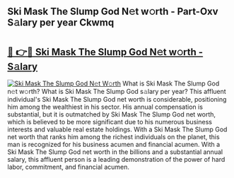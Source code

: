 ## Ski Mask The Slump God N𝚎t w𝚘rth - Part-Oxv S𝚊lary per year Ckwmq

# <h2><a href="http://gc2k4b.nevu.top/?p=Ski+Mask+The+Slump+God">🔗 👉🔴 Ski Mask The Slump God N𝚎t w𝚘rth - S𝚊lary</a></h2>

[![Ski Mask The Slump God N𝚎t W𝚘rth](https://i.imgur.com/Oavwk0R.jpeg)](http://gc2k4b.nevu.top/?p=Ski+Mask+The+Slump+God)
What is Ski Mask The Slump God n𝚎t w𝚘rth? What is Ski Mask The Slump God s𝚊lary per year?
This affluent individual's Ski Mask The Slump God net worth is considerable, positioning him among the wealthiest in his sector. His annual compensation is substantial, but it is outmatched by Ski Mask The Slump God net worth, which is believed to be more significant due to his numerous business interests and valuable real estate holdings. With a Ski Mask The Slump God net worth that ranks him among the richest individuals on the planet, this man is recognized for his business acumen and financial acumen. With a Ski Mask The Slump God net worth in the billions and a substantial annual salary, this affluent person is a leading demonstration of the power of hard labor, commitment, and financial acumen.
